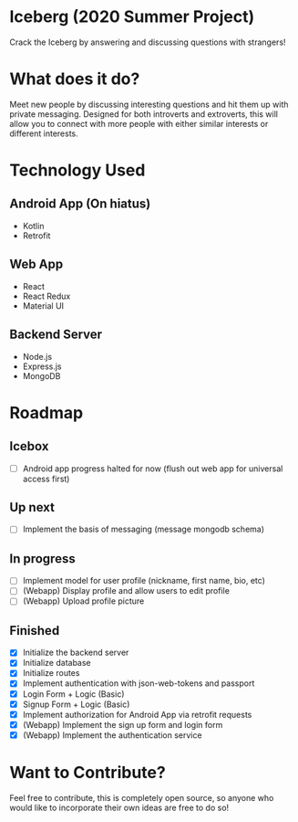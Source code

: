 # Iceberg (2020 Summer Project)

Crack the Iceberg by answering and discussing questions with strangers!

# What does it do?

Meet new people by discussing interesting questions and hit them up with private messaging. Designed for both introverts and extroverts, this will allow you to connect with more people with either similar interests or different interests.

# Technology Used

## Android App (On hiatus)

- Kotlin
- Retrofit

## Web App

- React
- React Redux
- Material UI

## Backend Server

- Node.js
- Express.js
- MongoDB

# Roadmap

## Icebox

- [ ] Android app progress halted for now (flush out web app for universal access first)

## Up next

- [ ] Implement the basis of messaging (message mongodb schema)

## In progress

- [ ] Implement model for user profile (nickname, first name, bio, etc)
- [ ] (Webapp) Display profile and allow users to edit profile
- [ ] (Webapp) Upload profile picture

## Finished

- [x] Initialize the backend server
- [x] Initialize database
- [x] Initialize routes
- [x] Implement authentication with json-web-tokens and passport
- [x] Login Form + Logic (Basic)
- [x] Signup Form + Logic (Basic)
- [x] Implement authorization for Android App via retrofit requests
- [x] (Webapp) Implement the sign up form and login form
- [x] (Webapp) Implement the authentication service

# Want to Contribute?

Feel free to contribute, this is completely open source, so anyone who would like to incorporate their own ideas are free to do so!
